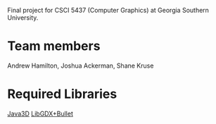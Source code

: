Final project for CSCI 5437 (Computer Graphics) at Georgia Southern University.

# Team members
Andrew Hamilton, Joshua Ackerman, Shane Kruse

# Required Libraries
[Java3D](https://jogamp.org)
[LibGDX+Bullet](https://libgdx.badlogicgames.com/old-site/releases/)
